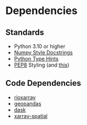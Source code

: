# Dependencies

## Standards
- Python 3.10 or higher
- [Numpy&nbsp;Style&nbsp;Docstrings](https://numpydoc.readthedocs.io/en/v1.1.0/format.html#documenting-modules)
- [Python&nbsp;Type&nbsp;Hints](https://docs.python.org/3/library/typing.html)
- [PEP8](https://pep8.org/) Styling (and [this](https://peps.python.org/pep-0008/))

## Code Dependencies
- [rioxarray](https://corteva.github.io/rioxarray/html/index.html)
- [geopandas](https://geopandas.org/en/stable/)
- [dask](https://www.dask.org)
- [xarray-spatial](https://xarray-spatial.org)


